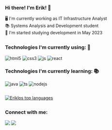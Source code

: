 ### Hi there! I'm Erik! 👋

<div>
 🖥️ I'm currently working as IT Infrastructure Analyst 
 <br />
 📚 Systems Analysis and Development student 
 <br />
 🚀 I'm started studying development in May 2023
</div>

##

### Technologies I'm currently using: 🚀

<div>
 <img align="center" alt="html5" src="https://img.shields.io/badge/HTML5-E34F26?style=for-the-badge&logo=html5&logoColor=white" />
 <img align="center" alt="css3" src="https://img.shields.io/badge/CSS3-1572B6?style=for-the-badge&logo=css3&logoColor=white" />
 <img align="center" alt="js" src="https://img.shields.io/badge/JavaScript-F7DF1E?style=for-the-badge&logo=javascript&logoColor=black" />
 <img align="center" alt="react" src="https://img.shields.io/badge/React-20232A?style=for-the-badge&logo=react&logoColor=61DAFB" />
</div>

### Technologies I'm currently learning: 📚

<div>
  <img align="center" alt="java" src="https://img.shields.io/badge/Java-ED8B00?style=for-the-badge&logo=openjdk&logoColor=white" />
 <img align="center" alt="ts" src="https://img.shields.io/badge/TypeScript-007ACC?style=for-the-badge&logo=typescript&logoColor=white" />
 <img align="center" alt="nodejs" src="https://img.shields.io/badge/Node.js-43853D?style=for-the-badge&logo=node.js&logoColor=white" />
</div>

##

[![Eriklps top languages](https://github-readme-stats.vercel.app/api/top-langs/?username=eriklps&theme=dark)](https://github.com/anuraghazra/github-readme-stats)

##

### Connect with me:
<div>
 <a href="https://www.linkedin.com/in/eriklps/" target="_blank"><img src="https://img.shields.io/badge/-LinkedIn-%230077B5?style=for-the-badge&logo=linkedin&logoColor=white" target="_blank"></a>
 <a href="https://www.instagram.com/eriklps/" target="_blank"><img src= "https://img.shields.io/badge/Instagram-E4405F?style=for-the-badge&logo=instagram&logoColor=white" target="_blank"></a>
</div>
